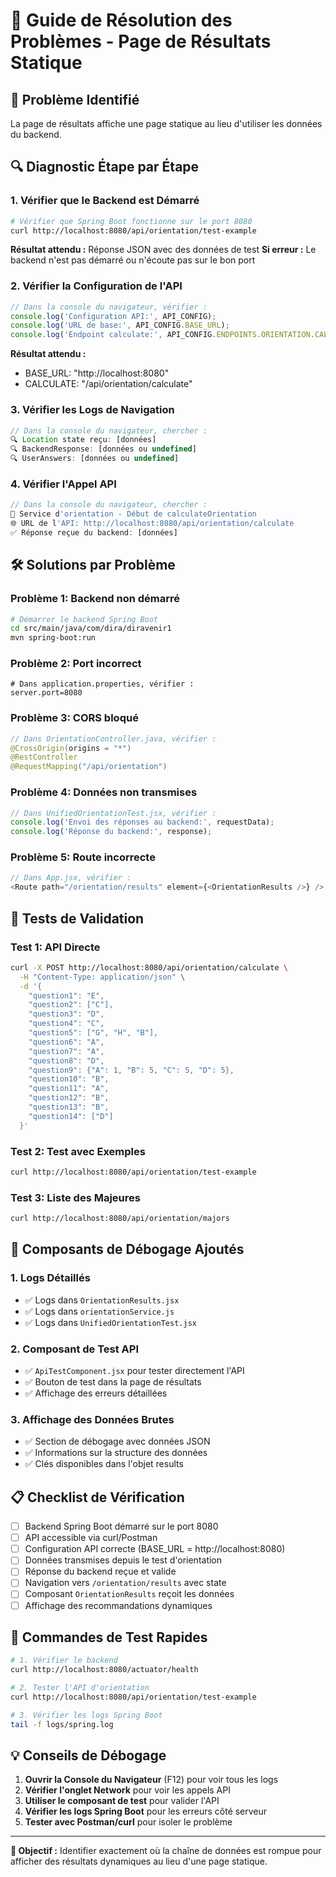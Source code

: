 # 🔧 Guide de Résolution des Problèmes - Page de Résultats Statique

## 🚨 **Problème Identifié**
La page de résultats affiche une page statique au lieu d'utiliser les données du backend.

## 🔍 **Diagnostic Étape par Étape**

### **1. Vérifier que le Backend est Démarré**
```bash
# Vérifier que Spring Boot fonctionne sur le port 8080
curl http://localhost:8080/api/orientation/test-example
```

**Résultat attendu :** Réponse JSON avec des données de test
**Si erreur :** Le backend n'est pas démarré ou n'écoute pas sur le bon port

### **2. Vérifier la Configuration de l'API**
```javascript
// Dans la console du navigateur, vérifier :
console.log('Configuration API:', API_CONFIG);
console.log('URL de base:', API_CONFIG.BASE_URL);
console.log('Endpoint calculate:', API_CONFIG.ENDPOINTS.ORIENTATION.CALCULATE);
```

**Résultat attendu :**
- BASE_URL: "http://localhost:8080"
- CALCULATE: "/api/orientation/calculate"

### **3. Vérifier les Logs de Navigation**
```javascript
// Dans la console du navigateur, chercher :
🔍 Location state reçu: [données]
🔍 BackendResponse: [données ou undefined]
🔍 UserAnswers: [données ou undefined]
```

### **4. Vérifier l'Appel API**
```javascript
// Dans la console du navigateur, chercher :
🚀 Service d'orientation - Début de calculateOrientation
🌐 URL de l'API: http://localhost:8080/api/orientation/calculate
✅ Réponse reçue du backend: [données]
```

## 🛠️ **Solutions par Problème**

### **Problème 1: Backend non démarré**
```bash
# Démarrer le backend Spring Boot
cd src/main/java/com/dira/diravenir1
mvn spring-boot:run
```

### **Problème 2: Port incorrect**
```properties
# Dans application.properties, vérifier :
server.port=8080
```

### **Problème 3: CORS bloqué**
```java
// Dans OrientationController.java, vérifier :
@CrossOrigin(origins = "*")
@RestController
@RequestMapping("/api/orientation")
```

### **Problème 4: Données non transmises**
```javascript
// Dans UnifiedOrientationTest.jsx, vérifier :
console.log('Envoi des réponses au backend:', requestData);
console.log('Réponse du backend:', response);
```

### **Problème 5: Route incorrecte**
```javascript
// Dans App.jsx, vérifier :
<Route path="/orientation/results" element={<OrientationResults />} />
```

## 🧪 **Tests de Validation**

### **Test 1: API Directe**
```bash
curl -X POST http://localhost:8080/api/orientation/calculate \
  -H "Content-Type: application/json" \
  -d '{
    "question1": "E",
    "question2": ["C"],
    "question3": "D",
    "question4": "C",
    "question5": ["G", "H", "B"],
    "question6": "A",
    "question7": "A",
    "question8": "D",
    "question9": {"A": 1, "B": 5, "C": 5, "D": 5},
    "question10": "B",
    "question11": "A",
    "question12": "B",
    "question13": "B",
    "question14": ["D"]
  }'
```

### **Test 2: Test avec Exemples**
```bash
curl http://localhost:8080/api/orientation/test-example
```

### **Test 3: Liste des Majeures**
```bash
curl http://localhost:8080/api/orientation/majors
```

## 🔧 **Composants de Débogage Ajoutés**

### **1. Logs Détaillés**
- ✅ Logs dans `OrientationResults.jsx`
- ✅ Logs dans `orientationService.js`
- ✅ Logs dans `UnifiedOrientationTest.jsx`

### **2. Composant de Test API**
- ✅ `ApiTestComponent.jsx` pour tester directement l'API
- ✅ Bouton de test dans la page de résultats
- ✅ Affichage des erreurs détaillées

### **3. Affichage des Données Brutes**
- ✅ Section de débogage avec données JSON
- ✅ Informations sur la structure des données
- ✅ Clés disponibles dans l'objet results

## 📋 **Checklist de Vérification**

- [ ] Backend Spring Boot démarré sur le port 8080
- [ ] API accessible via curl/Postman
- [ ] Configuration API correcte (BASE_URL = http://localhost:8080)
- [ ] Données transmises depuis le test d'orientation
- [ ] Réponse du backend reçue et valide
- [ ] Navigation vers `/orientation/results` avec state
- [ ] Composant `OrientationResults` reçoit les données
- [ ] Affichage des recommandations dynamiques

## 🚀 **Commandes de Test Rapides**

```bash
# 1. Vérifier le backend
curl http://localhost:8080/actuator/health

# 2. Tester l'API d'orientation
curl http://localhost:8080/api/orientation/test-example

# 3. Vérifier les logs Spring Boot
tail -f logs/spring.log
```

## 💡 **Conseils de Débogage**

1. **Ouvrir la Console du Navigateur** (F12) pour voir tous les logs
2. **Vérifier l'onglet Network** pour voir les appels API
3. **Utiliser le composant de test** pour valider l'API
4. **Vérifier les logs Spring Boot** pour les erreurs côté serveur
5. **Tester avec Postman/curl** pour isoler le problème

---

**🎯 Objectif :** Identifier exactement où la chaîne de données est rompue pour afficher des résultats dynamiques au lieu d'une page statique.
